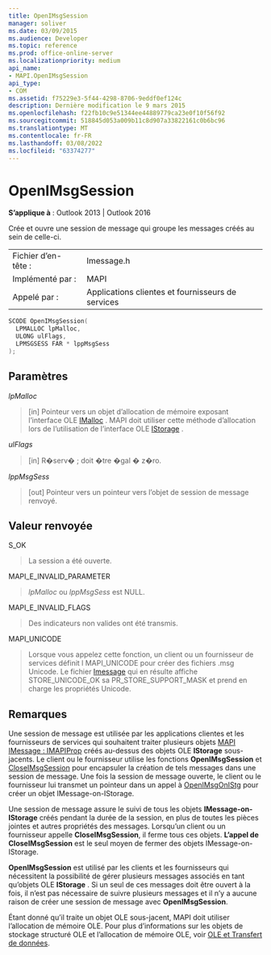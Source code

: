 ```yaml
---
title: OpenIMsgSession
manager: soliver
ms.date: 03/09/2015
ms.audience: Developer
ms.topic: reference
ms.prod: office-online-server
ms.localizationpriority: medium
api_name:
- MAPI.OpenIMsgSession
api_type:
- COM
ms.assetid: f75229e3-5f44-4298-8706-9eddf0ef124c
description: Dernière modification le 9 mars 2015
ms.openlocfilehash: f22fb10c9e51344ee44889779ca23e0f10f56f92
ms.sourcegitcommit: 518845d053a009b11c8d907a33822161c0b6bc96
ms.translationtype: MT
ms.contentlocale: fr-FR
ms.lasthandoff: 03/08/2022
ms.locfileid: "63374277"
---
```

# <a name="openimsgsession"></a>OpenIMsgSession

**S’applique à** : Outlook 2013 | Outlook 2016
  
Crée et ouvre une session de message qui groupe les messages créés au sein de celle-ci.
  
|||
|:-----|:-----|
|Fichier d’en-tête :  <br/> |Imessage.h  <br/> |
|Implémenté par :  <br/> |MAPI  <br/> |
|Appelé par :  <br/> |Applications clientes et fournisseurs de services  <br/> |

```cpp
SCODE OpenIMsgSession(
  LPMALLOC lpMalloc,
  ULONG ulFlags,
  LPMSGSESS FAR * lppMsgSess
);
```

## <a name="parameters"></a>Paramètres

 _lpMalloc_

> [in] Pointeur vers un objet d’allocation de mémoire exposant l’interface OLE [IMalloc](https://docs.microsoft.com/windows/desktop/api/objidl/nn-objidl-imalloc) . MAPI doit utiliser cette méthode d’allocation lors de l’utilisation de l’interface OLE [IStorage](https://docs.microsoft.com/windows/desktop/api/objidl/nn-objidl-istorage) .

 _ulFlags_

> [in] R�serv� ; doit �tre �gal � z�ro.

 _lppMsgSess_

> [out] Pointeur vers un pointeur vers l’objet de session de message renvoyé.

## <a name="return-value"></a>Valeur renvoyée

S_OK

> La session a été ouverte.

MAPI_E_INVALID_PARAMETER

> _lpMalloc_ ou _lppMsgSess_ est NULL.

MAPI_E_INVALID_FLAGS

> Des indicateurs non valides ont été transmis.

MAPI_UNICODE

> Lorsque vous appelez cette fonction, un client ou un fournisseur de services définit l MAPI_UNICODE pour créer des fichiers .msg Unicode. Le fichier [Imessage](imessageimapiprop.md) qui en résulte affiche STORE_UNICODE_OK sa PR_STORE_SUPPORT_MASK et prend en charge les propriétés Unicode.

## <a name="remarks"></a>Remarques

Une session de message est utilisée par les applications clientes et les fournisseurs de services qui souhaitent traiter plusieurs objets [MAPI IMessage : IMAPIProp](imessageimapiprop.md) créés au-dessus des objets OLE **IStorage** sous-jacents. Le client ou le fournisseur utilise les fonctions **OpenIMsgSession** et [CloseIMsgSession](closeimsgsession.md) pour encapsuler la création de tels messages dans une session de message. Une fois la session de message ouverte, le client ou le fournisseur lui transmet un pointeur dans un appel à [OpenIMsgOnIStg](openimsgonistg.md) pour créer un objet IMessage-on-IStorage.

Une session de message assure le suivi de tous les objets **IMessage-on-IStorage** créés pendant la durée de la session, en plus de toutes les pièces jointes et autres propriétés des messages. Lorsqu’un client ou un fournisseur appelle **CloseIMsgSession**, il ferme tous ces objets. **L’appel de CloseIMsgSession** est le seul moyen de fermer des objets IMessage-on-IStorage.

 **OpenIMsgSession** est utilisé par les clients et les fournisseurs qui nécessitent la possibilité de gérer plusieurs messages associés en tant qu’objets OLE **IStorage** . Si un seul de ces messages doit être ouvert à la fois, il n’est pas nécessaire de suivre plusieurs messages et il n’y a aucune raison de créer une session de message avec **OpenIMsgSession**.

Étant donné qu’il traite un objet OLE sous-jacent, MAPI doit utiliser l’allocation de mémoire OLE. Pour plus d’informations sur les objets de stockage structuré OLE et l’allocation de mémoire OLE, voir [OLE et Transfert de données](https://msdn.microsoft.com/library/d4a57956-37ba-44ca-8efc-bf617ad5e77b.aspx).
 